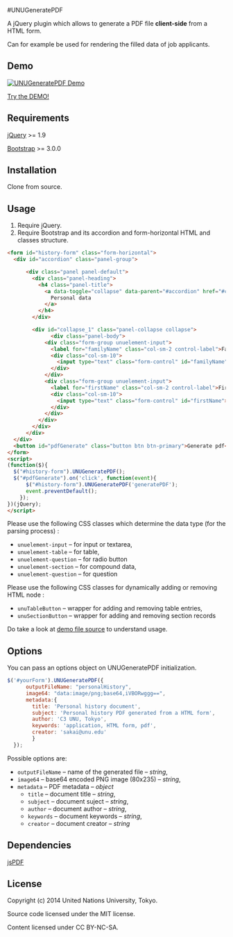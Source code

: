 #UNUGeneratePDF

A jQuery plugin which allows to generate a PDF file **client-side** from a HTML form.

Can for example be used for rendering the filled data of job applicants.

## Demo

[![UNUGeneratePDF Demo](http://unucenter.github.io/UNUGeneratePDF/demo.png)](http://unucenter.github.io/UNUGeneratePDF/)

[Try the DEMO!](http://unucenter.github.io/UNUGeneratePDF/index.html)

## Requirements

[jQuery](http://jquery.com/) >= 1.9

[Bootstrap](http://getbootstrap.com/) >= 3.0.0

## Installation

Clone from source.

## Usage
1. Require jQuery.
2. Require Bootstrap and its accordion and form-horizontal HTML and classes structure.

```html
<form id="history-form" class="form-horizontal">
  <div id="accordion" class="panel-group">

      <div class="panel panel-default">
        <div class="panel-heading">
          <h4 class="panel-title">
            <a data-toggle="collapse" data-parent="#accordion" href="#collapse_1">
              Personal data
            </a>
          </h4>
        </div>

        <div id="collapse_1" class="panel-collapse collapse">
              <div class="panel-body">
            <div class="form-group unuelement-input">
              <label for="familyName" class="col-sm-2 control-label">Family name</label>
              <div class="col-sm-10">
                <input type="text" class="form-control" id="familyName">
              </div>
            </div>
            <div class="form-group unuelement-input">
              <label for="firstName" class="col-sm-2 control-label">First name</label>
              <div class="col-sm-10">
                <input type="text" class="form-control" id="firstName">
              </div>
            </div>
          </div>
        </div>
      </div>
  </div>
  <button id="pdfGenerate" class="button btn btn-primary">Generate pdf</button>
</form>
<script>
(function($){
  $("#history-form").UNUGeneratePDF();
  $("#pdfGenerate").on('click', function(event){
      $("#history-form").UNUGeneratePDF('generatePDF');
      event.preventDefault();
    });
})(jQuery);
</script>
```
Please use the following CSS classes which determine the data type (for the parsing process) :
* `unuelement-input` – for input or textarea,
* `unuelement-table` – for table,
* `unuelement-question` – for radio button
* `unuelement-section` – for compound data,
* `unuelement-question` – for question

Please use the following CSS classes for dynamically adding or removing HTML node :
* `unuTableButton` – wrapper for adding and removing table entries,
* `unuSectionButton` – wrapper for adding and removing section records

Do take a look at [demo file source](http://unucenter.github.io/UNUGeneratePDF/index.html) to understand usage.

## Options

You can pass an options object on UNUGeneratePDF initialization.

```javascript
$('#yourForm').UNUGeneratePDF({
      outputFileName: "personalHistory",
      image64: "data:image/png;base64,iVBORwggg==",
      metadata:{
        title: 'Personal history document',
        subject: 'Personal history PDF generated from a HTML form',
        author: 'C3 UNU, Tokyo',
        keywords: 'application, HTML form, pdf',
        creator: 'sakai@unu.edu'
        }
  });
```
Possible options are:

* `outputFileName` – name of the generated file – *string*,
* `image64` – base64 encoded PNG image (80x235) – *string*,
* `metadata` – PDF metadata – *object*
  * `title` – document title – *string*,
  * `subject` – document suject – *string*,
  * `author` – document author – *string*,
  * `keywords` – document keywords – *string*,
  * `creator` – document creator – *string*


## Dependencies
[jsPDF](https://github.com/MrRio/jsPDF)

## License
Copyright (c) 2014 United Nations University, Tokyo.

Source code licensed under the MIT license.

Content licensed under CC BY-NC-SA.  